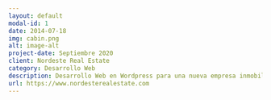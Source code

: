 ```yaml
---
layout: default
modal-id: 1
date: 2014-07-18
img: cabin.png
alt: image-alt
project-date: Septiembre 2020
client: Nordeste Real Estate
category: Desarrollo Web
description: Desarrollo Web en Wordpress para una nueva empresa inmobiliaria con sede en Asturias. Gestión de viviendas, SEO básico, SERP y sistema de comunicaciones.
url: https://www.nordesterealestate.com
---
```

